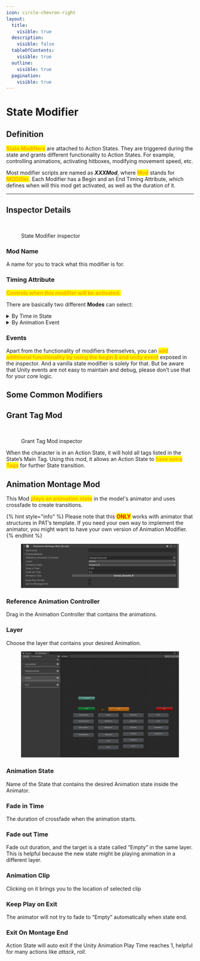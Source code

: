 ```yaml
---
icon: circle-chevron-right
layout:
  title:
    visible: true
  description:
    visible: false
  tableOfContents:
    visible: true
  outline:
    visible: true
  pagination:
    visible: true
---
```


# State Modifier

## Definition

<mark style="color:orange;">**State Modifiers**</mark> are attached to Action States. They are triggered during the state and grants different functionality to Action States. For example, controlling animations, activating hitboxes, modifying movement speed, etc.&#x20;

Most modifier scripts are named as _**XXXMod**_, where <mark style="color:orange;">**Mod**</mark> stands for <mark style="color:orange;">**MODifier**</mark>. Each Modifier has a Begin and an End Timing Attribute, which defines when will this mod get activated, as well as the duration of it.

***

## Inspector Details

<figure><img src="https://lh7-rt.googleusercontent.com/docsz/AD_4nXfJHgu82STMVeajloMlYkejVXe7lKRJ7aoo5KXf1YRVYpuCvVazGJH3OTYHSdUV6TRtVnZwd59ig-clyJNm-aldzQ2kxuFa--xHXBb2SaA-JCIqfT3J9tRgL1Ua8dT87dJrHLGfUqNARC-oVloIHAOEWbIV?key=wjgYipemgHjXa5pb_ZH-6A" alt=""><figcaption><p>State Modifier inspector</p></figcaption></figure>

### Mod Name

A name for you to track what this modifier is for.

### Timing Attribute

<mark style="color:orange;">**Controls when this modifier will be activated.**</mark>&#x20;

There are basically two different **Modes** can select:

<details>

<summary>By Time in State</summary>

An Action State will <mark style="color:orange;">**count the time**</mark> after it is entered.&#x20;

Modifiers in this mode will be **triggered on Begin Time and** **stop functioning after End Time**.

* _Begin Time of -1 means the modifier will be triggered as soon as the State is entered._&#x20;
* _End Time of -1 means the modifier will not be turned off until the State is exited._

</details>

<details>

<summary>By Animation Event</summary>

You may add Trigger Animation Events to any animation clip through Unity. You must input an index to it in the inspector.&#x20;

Modifiers in this mode will **be triggered when the animation attached to the current state has passed Begin Index and** will **end on End Index**.&#x20;

_<mark style="color:yellow;">Please align indexes in increasing order for proper functioning. Note that Action States must have an animation for modifiers using this mode.</mark>_

* _Begin Index of -1 means the modifier will be triggered as soon as the State is entered._&#x20;

<!---->

* _End Index of -1 means the modifier will not be turned off until the State is exited._

</details>

### Events

Apart from the functionality of modifiers themselves, you can <mark style="color:orange;">**add additional functionality by using the begin & end unity event**</mark> exposed in the inspector. And a vanilla state modifier is solely for that. But be aware that Unity events are not easy to maintain and debug, please don’t use that for your core logic.

## Some Common Modifiers

## Grant Tag Mod

<figure><img src="https://lh7-rt.googleusercontent.com/docsz/AD_4nXc3Ye_P4ij_0BBCm18YbYsIqGRLKaW8lDMNgw582DmXSGT2G9-og16aaiRFEMWUKL4CbOmDeRKDPLuCfAr3n9T8ec2AlJ7OT2wqbawXccdxHX2fNJA6FMt8hwm5mmYz8hdOXBudldeScrEI7v0uu1MxV7hk?key=wjgYipemgHjXa5pb_ZH-6A" alt=""><figcaption><p>Grant Tag Mod inspector</p></figcaption></figure>

When the character is in an Action State, it will hold all tags listed in the State’s Main Tag. Using this mod, it allows an Action State to <mark style="color:orange;">**have extra Tags**</mark> for further State transition.

## Animation Montage Mod

This Mod <mark style="color:orange;">**plays an animation state**</mark> in the model's animator and uses crossfade to create transitions.&#x20;

{% hint style="info" %}
Please note that this <mark style="color:red;">**ONLY**</mark> works with animator that structures in PAT’s template. If you need your own way to implement the animator, you might want to have your own version of Animation Modifier.
{% endhint %}

<figure><img src="../../.gitbook/assets/image (5) (1).png" alt=""><figcaption></figcaption></figure>

### **Reference Animation Controller** <a href="#state-name" id="state-name"></a>

Drag in the Animation Controller that contains the animations.

### Layer

Choose the layer that contains your desired Animation.

<figure><img src="../../.gitbook/assets/image (6) (1).png" alt=""><figcaption></figcaption></figure>

### **Animation State** <a href="#state-name" id="state-name"></a>

Name of the State that contains the desired Animation state inside the Animator.

### **Fade in Time**

The duration of crossfade when the animation starts.

### **Fade out Time**

Fade out duration, and the target is a state called “Empty” in the same layer. This is helpful because the new state might be playing animation in a different layer.

### Animation Clip

Clicking on it brings you to the location of selected clip

### **Keep Play on Exit**

The animator will not try to fade to “Empty” automatically when state end.

### **Exit On Montage End**

Action State will auto exit if the Unity Animation Play Time reaches 1, helpful for many actions like _attack_, _roll_.





